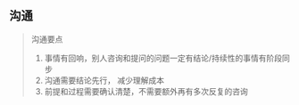 ## 沟通
> 沟通要点
> 1. 事情有回响，别人咨询和提问的问题一定有结论/持续性的事情有阶段同步
> 2. 沟通需要结论先行， 减少理解成本
> 3. 前提和过程需要确认清楚，不需要额外再有多次反复的咨询

